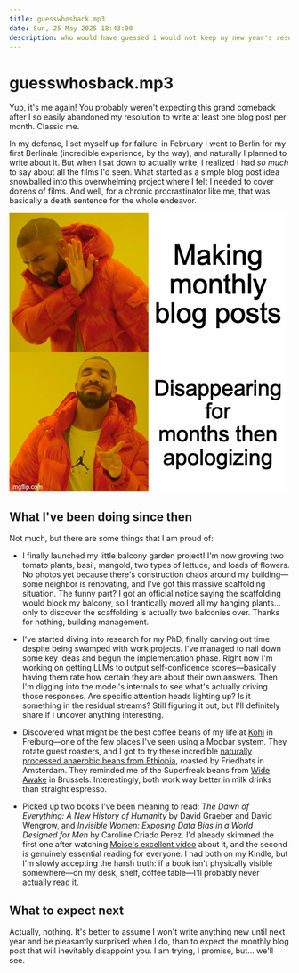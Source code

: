 ```yaml
---
title: guesswhosback.mp3
date: Sun, 25 May 2025 18:43:00
description: who would have guessed i would not keep my new year's resolution, AGAIN :)
---
```

# guesswhosback.mp3

Yup, it's me again! You probably weren't expecting this grand comeback after I so easily abandoned my resolution to write at least one blog post per month. Classic me.

In my defense, I set myself up for failure: in February I went to Berlin for my first Berlinale (incredible experience, by the way), and naturally I planned to write about it. But when I sat down to actually write, I realized I had *so much* to say about all the films I'd seen. What started as a simple blog post idea snowballed into this overwhelming project where I felt I needed to cover dozens of films. And well, for a chronic procrastinator like me, that was basically a death sentence for the whole endeavor.

<div class="xkcd-comic">
    <img src="src/assets/images/9v5ajs.jpg" alt="">
</div>


## What I've been doing since then

Not much, but there are some things that I am proud of:

- I finally launched my little balcony garden project! I'm now growing two tomato plants, basil, mangold, two types of lettuce, and loads of flowers. No photos yet because there's construction chaos around my building—some neighbor is renovating, and I've got this massive scaffolding situation. The funny part? I got an official notice saying the scaffolding would block my balcony, so I frantically moved all my hanging plants... only to discover the scaffolding is actually two balconies over. Thanks for nothing, building management.

- I've started diving into research for my PhD, finally carving out time despite being swamped with work projects. I've managed to nail down some key ideas and begun the implementation phase. Right now I'm working on getting LLMs to output self-confidence scores—basically having them rate how certain they are about their own answers. Then I'm digging into the model's internals to see what's actually driving those responses. Are specific attention heads lighting up? Is it something in the residual streams? Still figuring it out, but I'll definitely share if I uncover anything interesting.

- Discovered what might be the best coffee beans of my life at [Kohi](https://www.instagram.com/kohi.freiburg?utm_source=ig_web_button_share_sheet&igsh=ZDNlZDc0MzIxNw==) in Freiburg—one of the few places I've seen using a Modbar system. They rotate guest roasters, and I got to try these incredible [naturally processed anaerobic beans from Ethiopia](https://friedhats.com/products/ethiopia-buku-sayisa-anaerobic?Roast=Espresso&Size=250gr), roasted by Friedhats in Amsterdam. They reminded me of the Superfreak beans from [Wide Awake](https://wideawake.coffee/) in Brussels. Interestingly, both work way better in milk drinks than straight espresso.

- Picked up two books I've been meaning to read: *The Dawn of Everything: A New History of Humanity* by David Graeber and David Wengrow, and *Invisible Women: Exposing Data Bias in a World Designed for Men* by Caroline Criado Perez. I'd already skimmed the first one after watching [Moise's excellent video](https://youtu.be/e9UeKOz5QRE?feature=shared) about it, and the second is genuinely essential reading for everyone. I had both on my Kindle, but I'm slowly accepting the harsh truth: if a book isn't physically visible somewhere—on my desk, shelf, coffee table—I'll probably never actually read it.



## What to expect next

Actually, nothing. It's better to assume I won't write anything new until next year and be pleasantly surprised when I do, than to expect the monthly blog post that will inevitably disappoint you. I am trying, I promise, but... we'll see.
